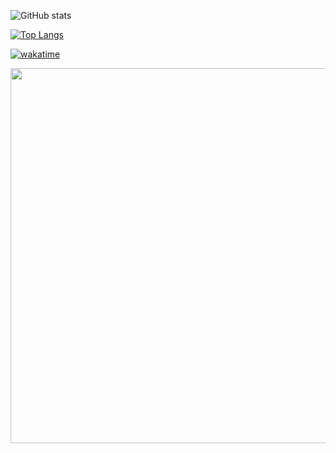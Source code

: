 <!-- ### Hi there 👋
-->

![GitHub stats](https://github-readme-stats.vercel.app/api?username=sotnak&hide=contribs,prs)

[![Top Langs](https://github-readme-stats.vercel.app/api/top-langs/?username=sotnak&layout=compact&hide=jupyter%20notebook,cmake,makefile)](https://github.com/anuraghazra/github-readme-stats)

[![wakatime](https://wakatime.com/badge/user/cf33d599-7bce-41f7-b5e3-4e3736a96f6e.svg)](https://wakatime.com/@sotnak)

[<img src="https://wakatime.com/share/@sotnak/81226636-f334-43b6-9c64-9871e0ff27f9.svg" width="800" height="600">](https://wakatime.com/share/@sotnak/81226636-f334-43b6-9c64-9871e0ff27f9.svg)

<!--
**sotnak/sotnak** is a ✨ _special_ ✨ repository because its `README.md` (this file) appears on your GitHub profile.

Here are some ideas to get you started:

- 🔭 I’m currently working on ...
- 🌱 I’m currently learning ...
- 👯 I’m looking to collaborate on ...
- 🤔 I’m looking for help with ...
- 💬 Ask me about ...
- 📫 How to reach me: ...
- 😄 Pronouns: ...
- ⚡ Fun fact: ...
-->
